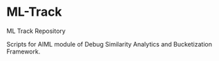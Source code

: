 # ML-Track
ML Track Repository 

Scripts for AIML module of Debug Similarity Analytics and Bucketization Framework. 
